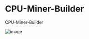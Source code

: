# CPU-Miner-Builder
CPU-Miner-Builder

![image](https://user-images.githubusercontent.com/52369870/164040451-0ac3e59a-0962-43b3-8673-88e7f742e983.png)
